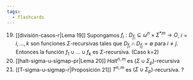 ```yaml
---
tags:
  - flashcards
---
```

19. [[división-casos-r|Lema 19]] Supongamos $f_i:D_{f_i}\subseteq{\omega^n\times\Sigma^{*m}}\to{O}$, $i=i,\dots,k$ son funciones $\Sigma\text{-recursivas}$ tales que $D_{f_i}\cap{D_{f_j}}=\emptyset$ para $i\neq{j}$. Entonces la función $f_1\cup\dots\cup{f_k}$ es $\Sigma\text{-recursiva}$. (Caso k=2)
20. [[halt-sigma-u-sigmap-pr|Lema 20]] $Halt^{n,m}$ es $(\Sigma\cup\Sigma_p)$-recursiva
21. [[T-sigma-u-sigmap-r|Proposición 21]] $T^{n,m}$ es $(\Sigma\cup\Sigma_p)$-recursiva.
?
<!--SR:!2024-07-18,3,250-->